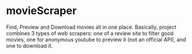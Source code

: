 # movieScraper
Find, Preview and Download movies all in one place. Basically, project combines 3 types of web scrapers: one of a review site to filter good movies, one for anonymous youtube to preview it (not an official API), and one to download it.
